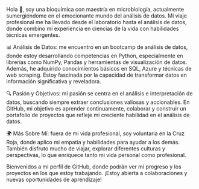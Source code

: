 Hola 👋, soy una bioquímica con maestría en microbiología, actualmente sumergiéndome en el emocionante mundo del análisis de datos. 
Mi viaje profesional me ha llevado desde el laboratorio hasta el análisis de datos, donde combino mi experiencia en ciencias de la vida con habilidades técnicas emergentes.

📊 Análisis de Datos: me encuentro en un bootcamp de análisis de datos, donde estoy desarrollando competencias en Python, especialmente en librerías como NumPy, 
Pandas y herramientas de visualización de datos. Además, he adquirido conocimientos básicos en SQL, Azure y técnicas de web scraping. 
Estoy fascinada por la capacidad de transformar datos en información significativa y reveladora.

🔍 Pasión y Objetivos: mi pasión se centra en el análisis e interpretación de datos, buscando siempre extraer conclusiones valiosas y accionables. 
En GitHub, mi objetivo es aprender continuamente, colaborar y construir un portafolio de proyectos que refleje mi creciente habilidad en el análisis de datos.

🌍 Más Sobre Mí: fuera de mi vida profesional, soy voluntaria en la Cruz Roja, donde aplico mi empatía y habilidades para ayudar a los demás. 
También disfruto mucho de viajar, explorar diferentes culturas y perspectivas, lo que enriquece tanto mi vida personal como profesional.

Bienvenidos a mi perfil de GitHub, donde podrán ver mi progreso y los proyectos en los que estoy trabajando. 
¡Estoy abierta a colaboraciones y nuevas oportunidades de aprendizaje!

